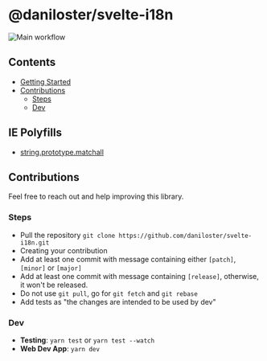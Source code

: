 # @daniloster/svelte-i18n

![Main workflow](https://github.com/daniloster/svelte-i18n/workflows/Main%20workflow/badge.svg)

## Contents

- [Getting Started](https://github.com/daniloster/svelte-i18n/blob/master/docs/GETTING_STARTED.md)
- [Contributions](#Contributions)
  - [Steps](#Steps)
  - [Dev](#Dev)

## IE Polyfills

- [string.prototype.matchall](https://www.npmjs.com/package/string.prototype.matchall)

## Contributions

Feel free to reach out and help improving this library.

### Steps

- Pull the repository `git clone https://github.com/daniloster/svelte-i18n.git`
- Creating your contribution
- Add at least one commit with message containing either `[patch]`, `[minor]` or `[major]`
- Add at least one commit with message containing `[release]`, otherwise, it won't be released.
- Do not use `git pull`, go for `git fetch` and `git rebase`
- Add tests as "the changes are intended to be used by dev"

### Dev

- **Testing**: `yarn test` or `yarn test --watch`
- **Web Dev App**: `yarn dev`
